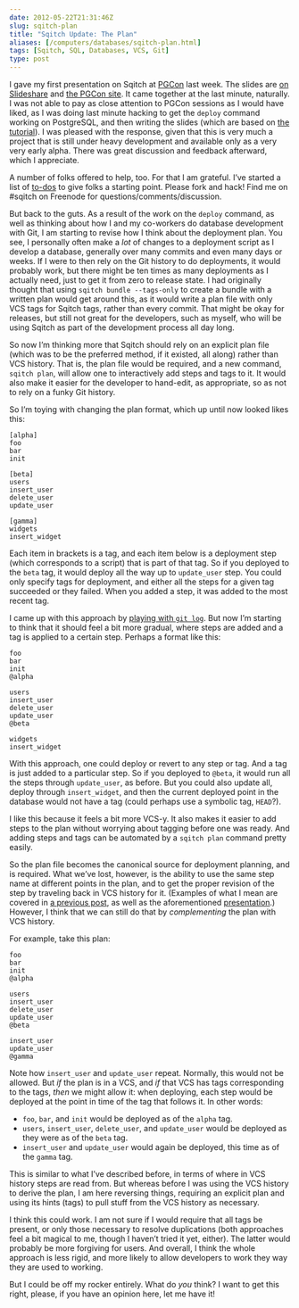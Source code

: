 ```yaml
--- 
date: 2012-05-22T21:31:46Z
slug: sqitch-plan
title: "Sqitch Update: The Plan"
aliases: [/computers/databases/sqitch-plan.html]
tags: [Sqitch, SQL, Databases, VCS, Git]
type: post
---
```


I gave my first presentation on Sqitch at [PGCon] last week. The slides are [on
Slideshare] and [the PGCon site]. It came together at the last minute,
naturally. I was not able to pay as close attention to PGCon sessions as I would
have liked, as I was doing last minute hacking to get the `deploy` command
working on PostgreSQL, and then writing the slides (which are based on [the
tutorial]). I was pleased with the response, given that this is very much a
project that is still under heavy development and available only as a very very
early alpha. There was great discussion and feedback afterward, which I
appreciate.

A number of folks offered to help, too. For that I am grateful. I’ve started a
list of [to-dos] to give folks a starting point. Please fork and hack! Find me
on \#sqitch on Freenode for questions/comments/discussion.

But back to the guts. As a result of the work on the `deploy` command, as well
as thinking about how I and my co-workers do database development with Git, I am
starting to revise how I think about the deployment plan. You see, I personally
often make a *lot* of changes to a deployment script as I develop a database,
generally over many commits and even many days or weeks. If I were to then rely
on the Git history to do deployments, it would probably work, but there might be
ten times as many deployments as I actually need, just to get it from zero to
release state. I had originally thought that using `sqitch bundle --tags-only`
to create a bundle with a written plan would get around this, as it would write
a plan file with only VCS tags for Sqitch tags, rather than every commit. That
might be okay for releases, but still not great for the developers, such as
myself, who will be using Sqitch as part of the development process all day
long.

So now I’m thinking more that Sqitch should rely on an explicit plan file (which
was to be the preferred method, if it existed, all along) rather than VCS
history. That is, the plan file would be required, and a new command,
`sqitch plan`, will allow one to interactively add steps and tags to it. It
would also make it easier for the developer to hand-edit, as appropriate, so as
not to rely on a funky Git history.

So I’m toying with changing the plan format, which up until now looked likes
this:

    [alpha]
    foo
    bar
    init

    [beta]
    users
    insert_user
    delete_user
    update_user

    [gamma]
    widgets
    insert_widget

Each item in brackets is a tag, and each item below is a deployment step (which
corresponds to a script) that is part of that tag. So if you deployed to the
`beta` tag, it would deploy all the way up to `update_user` step. You could only
specify tags for deployment, and either all the steps for a given tag succeeded
or they failed. When you added a step, it was added to the most recent tag.

I came up with this approach by [playing with `git log`]. But now I’m starting
to think that it should feel a bit more gradual, where steps are added and a tag
is applied to a certain step. Perhaps a format like this:

    foo
    bar
    init
    @alpha

    users
    insert_user
    delete_user
    update_user
    @beta

    widgets
    insert_widget

With this approach, one could deploy or revert to any step or tag. And a tag is
just added to a particular step. So if you deployed to `@beta`, it would run all
the steps through `update_user`, as before. But you could also update all,
deploy through `insert_widget`, and then the current deployed point in the
database would not have a tag (could perhaps use a symbolic tag, `HEAD`?).

I like this because it feels a bit more VCS-y. It also makes it easier to add
steps to the plan without worrying about tagging before one was ready. And
adding steps and tags can be automated by a `sqitch plan` command pretty easily.

So the plan file becomes the canonical source for deployment planning, and is
required. What we’ve lost, however, is the ability to use the same step name at
different points in the plan, and to get the proper revision of the step by
traveling back in VCS history for it. (Examples of what I mean are covered in [a
previous post], as well as the aforementioned [presentation][the PGCon site].)
However, I think that we can still do that by *complementing* the plan with VCS
history.

For example, take this plan:

    foo
    bar
    init
    @alpha

    users
    insert_user
    delete_user
    update_user
    @beta

    insert_user
    update_user
    @gamma

Note how `insert_user` and `update_user` repeat. Normally, this would not be
allowed. But *if* the plan is in a VCS, and *if* that VCS has tags corresponding
to the tags, *then* we might allow it: when deploying, each step would be
deployed at the point in time of the tag that follows it. In other words:

-   `foo`, `bar`, and `init` would be deployed as of the `alpha` tag.
-   `users`, `insert_user`, `delete_user`, and `update_user` would be deployed
    as they were as of the `beta` tag.
-   `insert_user` and `update_user` would again be deployed, this time as of the
    `gamma` tag.

This is similar to what I’ve described before, in terms of where in VCS history
steps are read from. But whereas before I was using the VCS history to derive
the plan, I am here reversing things, requiring an explicit plan and using its
hints (tags) to pull stuff from the VCS history as necessary.

I think this could work. I am not sure if I would require that all tags be
present, or only those necessary to resolve duplications (both approaches feel a
bit magical to me, though I haven’t tried it yet, either). The latter would
probably be more forgiving for users. And overall, I think the whole approach is
less rigid, and more likely to allow developers to work they way they are used
to working.

But I could be off my rocker entirely. What do *you* think? I want to get this
right, please, if you have an opinion here, let me have it!

  [PGCon]: http://pgcon.org/
  [on Slideshare]: https://www.slideshare.net/justatheory/sqitch-pgconsimple-sql-change-management-with-sqitch
  [the PGCon site]: https://www.pgcon.org/2012/schedule/events/479.en.html
  [the tutorial]: https://metacpan.org/dist/App-Sqitch/lib/sqitchtutorial.pod
  [to-dos]: https://github.com/theory/sqitch/issues?labels=todo&page=1&state=open
  [playing with `git log`]: /computers/databases/vcs-sql-change-management.html
  [a previous post]: /computers/databases/sql-change-management-sans-redundancy.html

